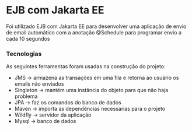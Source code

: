 # EJB com Jakarta EE

Foi utilizado EJB com Jakarta EE para desenvolver uma aplicação de envio de email automático com a anotação @Schedule para programar envio a cada 10 segundos

### Tecnologias

As seguintes ferramentas foram usadas na construção do projeto:

- JMS -> armazena as transações em uma fila e retorna ao usuário os emails não enviados
- Singleton -> mantém uma instância do objeto para que não haja problema
- JPA -> faz os comandos do banco de dados
- Maven -> importa as dependências necessárias para o projeto
- Wildfly -> servidor da aplicação
- Mysql -> banco de dados

